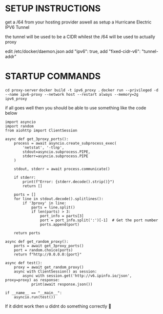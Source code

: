 # SETUP INSTRUCTIONS

get a /64 from your hosting provider aswell as setup a Hurricane Electric IPV6 Tunnel

the tunnel will be used to be a CIDR
whilest the /64 will be used to actually proxy

edit /etc/docker/daemon.json
add "ipv6": true,
add "fixed-cidr-v6": "tunnel-addr"

# STARTUP COMMANDS

`cd proxy-server`
`docker build -t ipv6_proxy .`
`docker run --privileged -d --name ipv6-proxy --network host --restart always --memory=2g ipv6_proxy`

if all goes well then you should be able to use something like the code below

```
import asyncio
import random
from aiohttp import ClientSession

async def get_3proxy_ports():
    process = await asyncio.create_subprocess_exec(
        'netstat', '-tlnp',
        stdout=asyncio.subprocess.PIPE,
        stderr=asyncio.subprocess.PIPE
    )

    stdout, stderr = await process.communicate()

    if stderr:
        print(f"Error: {stderr.decode().strip()}")
        return []

    ports = []
    for line in stdout.decode().splitlines():
        if '3proxy' in line:
            parts = line.split()
            if len(parts) > 3:
                port_info = parts[3]
                port = port_info.split(':')[-1]  # Get the port number
                ports.append(port)

    return ports

async def get_random_proxy():
    ports = await get_3proxy_ports()
    port = random.choice(ports)
    return f"http://0.0.0.0:{port}"

async def test():
    proxy = await get_random_proxy()
    async with ClientSession() as session:
        async with session.get('http://v6.ipinfo.io/json', proxy=proxy) as response:
            print(await response.json())

if __name__ == "__main__":
    asyncio.run(test())
```

If it didnt work then u didnt do something correctly :shrug:
